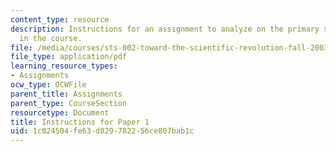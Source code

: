 ```yaml
---
content_type: resource
description: Instructions for an assignment to analyze on the primary sources covered
  in the course.
file: /media/courses/sts-002-toward-the-scientific-revolution-fall-2003/1c024504fe63d829782256ce807bab1c_assignments.pdf
file_type: application/pdf
learning_resource_types:
- Assignments
ocw_type: OCWFile
parent_title: Assignments
parent_type: CourseSection
resourcetype: Document
title: Instructions for Paper 1
uid: 1c024504-fe63-d829-7822-56ce807bab1c
---
```


